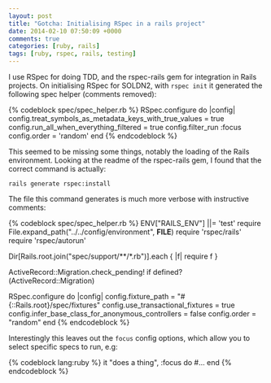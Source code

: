 ```yaml
---
layout: post
title: "Gotcha: Initialising RSpec in a rails project"
date: 2014-02-10 07:50:09 +0000
comments: true
categories: [ruby, rails]
tags: [ruby, rspec, rails, testing]
---
```

I use RSpec for doing TDD, and the rspec-rails gem for integration in Rails projects. On initialising RSpec for SOLDN2, with `rspec init` it generated the following spec helper (comments removed):

{% codeblock spec/spec_helper.rb %}
RSpec.configure do |config|
  config.treat_symbols_as_metadata_keys_with_true_values = true
  config.run_all_when_everything_filtered = true
  config.filter_run :focus
  config.order = 'random'
end
{% endcodeblock %}

This seemed to be missing some things, notably the loading of the Rails environment. Looking at the readme of the rspec-rails gem, I found that the correct command is actually:

    rails generate rspec:install

The file this command generates is much more verbose with instructive comments:

{% codeblock spec/spec_helper.rb %}
ENV["RAILS_ENV"] ||= 'test'
require File.expand_path("../../config/environment", __FILE__)
require 'rspec/rails'
require 'rspec/autorun'

Dir[Rails.root.join("spec/support/**/*.rb")].each { |f| require f }

ActiveRecord::Migration.check_pending! if defined?(ActiveRecord::Migration)

RSpec.configure do |config|
  config.fixture_path = "#{::Rails.root}/spec/fixtures"
  config.use_transactional_fixtures = true
  config.infer_base_class_for_anonymous_controllers = false
  config.order = "random"
end
{% endcodeblock %}

Interestingly this leaves out the `focus` config options, which allow you to select specific specs to run, e.g:

{% codeblock lang:ruby %}
it "does a thing", :focus do
  #...
end
{% endcodeblock %}
```
